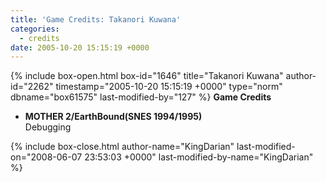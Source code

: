 ```yaml
---
title: 'Game Credits: Takanori Kuwana'
categories:
  - credits
date: 2005-10-20 15:15:19 +0000
---
```

{% include box-open.html box-id="1646" title="Takanori Kuwana" author-id="2262" timestamp="2005-10-20 15:15:19 +0000" type="norm" dbname="box61575" last-modified-by="127" %}
<b>Game Credits</b>
<UL>
<LI><b>MOTHER 2/EarthBound(SNES 1994/1995)</b><BR />
Debugging</LI>
</UL>
{% include box-close.html author-name="KingDarian" last-modified-on="2008-06-07 23:53:03 +0000" last-modified-by-name="KingDarian" %}
